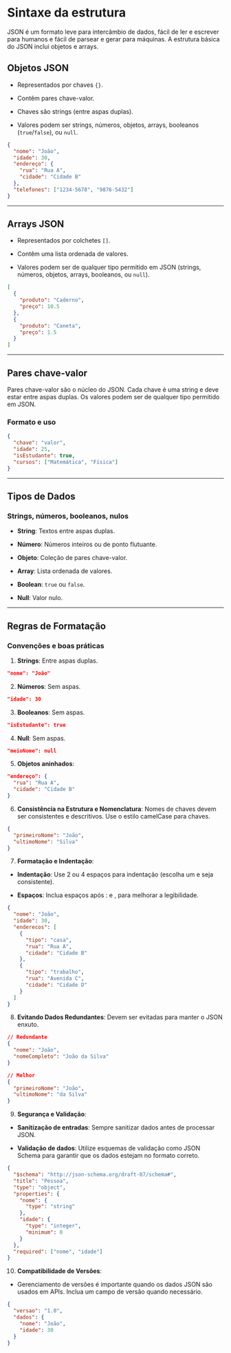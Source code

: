 # Sintaxe da estrutura

JSON é um formato leve para intercâmbio de dados, fácil de ler e escrever para humanos e fácil de parsear e gerar para máquinas. A estrutura básica do JSON inclui objetos e arrays.

## Objetos JSON

- Representados por chaves `{}`.

- Contêm pares chave-valor.

- Chaves são strings (entre aspas duplas).

- Valores podem ser strings, números, objetos, arrays, booleanos (`true`/`false`), ou `null`.

```json
{
  "nome": "João",
  "idade": 30,
  "endereço": {
    "rua": "Rua A",
    "cidade": "Cidade B"
  },
  "telefones": ["1234-5678", "9876-5432"]
}
```

---

## Arrays JSON

- Representados por colchetes `[]`.

- Contêm uma lista ordenada de valores.

- Valores podem ser de qualquer tipo permitido em JSON (strings, números, objetos, arrays, booleanos, ou `null`).

```json
[
  {
    "produto": "Caderno",
    "preço": 10.5
  },
  {
    "produto": "Caneta",
    "preço": 1.5
  }
]
```

---

## Pares chave-valor

Pares chave-valor são o núcleo do JSON. Cada chave é uma string e deve estar entre aspas duplas. Os valores podem ser de qualquer tipo permitido em JSON.

### Formato e uso

```json
{
  "chave": "valor",
  "idade": 25,
  "isEstudante": true,
  "cursos": ["Matemática", "Física"]
}
```

---

## Tipos de Dados

### Strings, números, booleanos, nulos

- **String**: Textos entre aspas duplas.

- **Número**: Números inteiros ou de ponto flutuante.

- **Objeto**: Coleção de pares chave-valor.

- **Array**: Lista ordenada de valores.

- **Boolean**: `true` ou `false`.

- **Null**: Valor nulo.

---

## Regras de Formatação

### Convenções e boas práticas

1. **Strings**: Entre aspas duplas.

```json
"nome": "João"
```

2. **Números**: Sem aspas.

```json
"idade": 30
```

3. **Booleanos**: Sem aspas.

```json
"isEstudante": true
```

4. **Null**: Sem aspas.

```json
"meioNome": null
```

5. **Objetos aninhados**:

```json
"endereço": {
  "rua": "Rua A",
  "cidade": "Cidade B"
}
```

6. **Consistência na Estrutura e Nomenclatura**: Nomes de chaves devem ser consistentes e descritivos. Use o estilo camelCase para chaves.

```json
{
  "primeiroNome": "João",
  "ultimoNome": "Silva"
}
```

7. **Formatação e Indentação**:

- **Indentação**: Use 2 ou 4 espaços para indentação (escolha um e seja consistente).

- **Espaços**: Inclua espaços após : e , para melhorar a legibilidade.

```json
{
  "nome": "João",
  "idade": 30,
  "enderecos": [
    {
      "tipo": "casa",
      "rua": "Rua A",
      "cidade": "Cidade B"
    },
    {
      "tipo": "trabalho",
      "rua": "Avenida C",
      "cidade": "Cidade D"
    }
  ]
}
```

8. **Evitando Dados Redundantes**: Devem ser evitadas para manter o JSON enxuto.

```json
// Redundante
{
  "nome": "João",
  "nomeCompleto": "João da Silva"
}

// Melhor
{
  "primeiroNome": "João",
  "ultimoNome": "da Silva"
}
```
9. **Segurança e Validação**:

- **Sanitização de entradas**: Sempre sanitizar dados antes de processar JSON.

- **Validação de dados**: Utilize esquemas de validação como JSON Schema para garantir que os dados estejam no formato correto.

```json
{
  "$schema": "http://json-schema.org/draft-07/schema#",
  "title": "Pessoa",
  "type": "object",
  "properties": {
    "nome": {
      "type": "string"
    },
    "idade": {
      "type": "integer",
      "minimum": 0
    }
  },
  "required": ["nome", "idade"]
}
```

10. **Compatibilidade de Versões**: 

- Gerenciamento de versões é importante quando os dados JSON são usados em APIs. Inclua um campo de versão quando necessário.

```json
{
  "versao": "1.0",
  "dados": {
    "nome": "João",
    "idade": 30
  }
}
```
